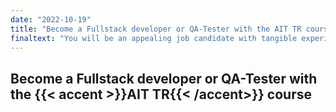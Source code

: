 ```yaml
---
date: "2022-10-19"
title: "Become a Fullstack developer or QA-Tester with the AIT TR course"
finaltext: "You will be an appealing job candidate with tangible experience and skills, and we will help you create a CV and find a job."
---
```


## Become a Fullstack developer or QA-Tester with the {{< accent >}}AIT TR{{< /accent>}} course
